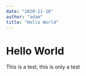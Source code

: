 ```yaml
---
date: "2020-11-10"
author: "adam"
title: "Hello World"
---
```


# Hello World

This is a test, this is only a test
